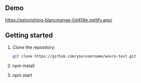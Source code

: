 ## Demo

https://astonishing-blancmange-0d458e.netlify.app/

## Getting started

1. Clone the repository:

   ```bash
   git clone https://github.com/yourusername/woxro-test.git
2. npm install
3. npm start
